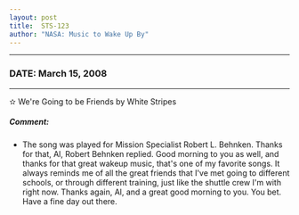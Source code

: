 ```yaml
---
layout: post
title:  STS-123
author: "NASA: Music to Wake Up By"
---
```


----
### DATE: March 15, 2008
----
✫ We're Going to be Friends by White Stripes

##### Comment:
* The song was played for Mission Specialist Robert L. Behnken. Thanks for that, Al, Robert Behnken replied. Good morning to you as well, and thanks for that great wakeup music, that's one of my favorite songs. It always reminds me of all the great friends that I've met going to different schools, or through different training, just like the shuttle crew I'm with right now. Thanks again, Al, and a great good morning to you. You bet. Have a fine day out there.
